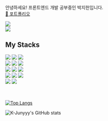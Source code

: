 
안녕하세요! 프론트엔드 개발 공부중인 박지헌입니다.
 </br>
[🔗 포트폴리오](https://rhetorical-hook-0cd.notion.site/jiheon788-70975611259444c6a95c8337be8efc18)
 </br>
 
<a href="https://rhetorical-hook-0cd.notion.site/jiheon788-70975611259444c6a95c8337be8efc18">
  <img src="https://img.shields.io/badge/Notion-000000?style=flat-square&logo=Notion&logoColor=white"/>
</a>
<br>
<img src="https://img.shields.io/badge/Gmail_:_jiheon788@ajou.ac.kr-EA4335?style=flat-square&logo=Gmail&logoColor=white"/></a><br>



 <h2>My Stacks</h2>

<div>
<img src="https://img.shields.io/badge/JavaScript-F7DF1E?style=for-the-badge&logo=JavaScript&logoColor=white">
<img src="https://img.shields.io/badge/HTML5-E34F26?style=for-the-badge&logo=HTML5&logoColor=white">
<img src="https://img.shields.io/badge/CSS3-1572B6?style=for-the-badge&logo=CSS3&logoColor=white">
 </br>
<img src="https://img.shields.io/badge/Python-3776AB?style=for-the-badge&logo=Python&logoColor=white">
<img src="https://img.shields.io/badge/R-276DC3?style=for-the-badge&logo=R&logoColor=white">
<!-- <img src="https://img.shields.io/badge/TypeScript-3178C6?style=for-the-badge&logo=TypeScript&logoColor=white"> -->
<img src="https://img.shields.io/badge/C-A8B9CC?style=for-the-badge&logo=C&logoColor=white">
 </br>
<img src="https://img.shields.io/badge/React-61DAFB?style=for-the-badge&logo=React&logoColor=white">
<img src="https://img.shields.io/badge/Node.js-339933?style=for-the-badge&logo=Node.js&logoColor=white">
<!-- <img src="https://img.shields.io/badge/Redux-764ABC?style=for-the-badge&logo=Redux&logoColor=white"> -->
<img src="https://img.shields.io/badge/jQuery-0769AD?style=for-the-badge&logo=jQuery&logoColor=white">
 </br>
<img src="https://img.shields.io/badge/Express-000000?style=for-the-badge&logo=Express&logoColor=white">
<img src="https://img.shields.io/badge/FastAPI-009688?style=for-the-badge&logo=FastAPI&logoColor=white">
<img src="https://img.shields.io/badge/Flask-000000?style=for-the-badge&logo=Flask&logoColor=white">
 </br>
<img src="https://img.shields.io/badge/MySQL-4479A1?style=for-the-badge&logo=MySQL&logoColor=white">
<img src="https://img.shields.io/badge/MongoDB-47A248?style=for-the-badge&logo=MongoDB&logoColor=white">
</div>

 </br>
 </br>
 
[![Top Langs](https://github-readme-stats.vercel.app/api/top-langs/?username=jiheon788&hide=jupyter%20notebook&theme=tokyonight)](https://github.com/anuraghazra/github-readme-stats)
 
 
![K-Junyyy's GitHub stats](https://github-readme-stats.vercel.app/api?username=jiheon788&show_icons=true&theme=tokyonight)
 
 </br>

<!-- https://simpleicons.org/ -->


